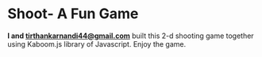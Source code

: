 # Shoot- A Fun Game
**I and tirthankarnandi44@gmail.com** built this 2-d shooting game
together using Kaboom.js library of Javascript.
Enjoy the game.
